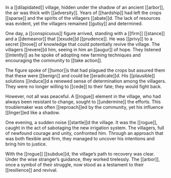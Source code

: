 In a [[dilapidated]] village, hidden under the shadow of an ancient [[arbor]], the air was thick with [[adversity]]. Years of [[hardship]] had left the crops [[sparse]] and the spirits of the villagers [[abate]]d. The lack of resources was evident, yet the villagers remained [[gutsy]] and determined.

One day, a [[conspicuous]] figure arrived, standing with a [[firm]] [[stance]] and a [[demeanor]] that [[exude]]d [[prudence]]. He was [[privy]] to a secret [[trove]] of knowledge that could potentially revive the village. The villagers [[revere]]d him, seeing in him an [[augur]] of hope. They listened [[intently]] as he spoke of adopting new farming techniques and encouraging the community to [[take action]].

The figure spoke of [[tumor]]s that had plagued the crops but assured them that these were [[benign]] and could be [[eradicate]]d. His [[plausible]] solutions [[induce]]d a renewed sense of determination among the villagers. They were no longer willing to [[cede]] to their fate; they would fight back.

However, not all was peaceful. A [[rogue]] element in the village, who had always been resistant to change, sought to [[undermine]] the efforts. This troublemaker was often [[reproach]]ed by the community, yet his influence [[linger]]ed like a shadow.

One evening, a sudden noise [[startle]]d the village. It was the [[rogue]], caught in the act of sabotaging the new irrigation system. The villagers, full of newfound courage and unity, confronted him. Through an approach that was both flexible and firm, they managed to uncover his intentions and bring him to justice.

With the [[rogue]] [[subdue]]d, the village’s path to recovery was clear. Under the wise stranger’s guidance, they worked tirelessly. The [[arbor]], once a symbol of their struggle, now stood as a testament to their [[resilience]] and revival.